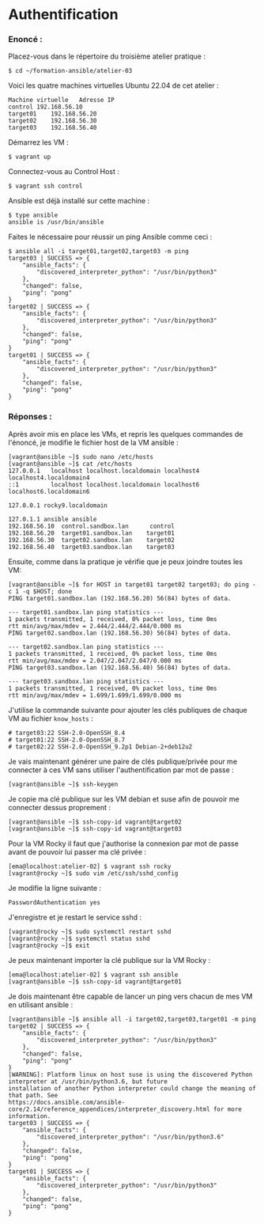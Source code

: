 # Authentification

### Enoncé :
Placez-vous dans le répertoire du troisième atelier pratique :
```
$ cd ~/formation-ansible/atelier-03
```
Voici les quatre machines virtuelles Ubuntu 22.04 de cet atelier :
```
Machine virtuelle	Adresse IP
control	192.168.56.10
target01	192.168.56.20
target02	192.168.56.30
target03	192.168.56.40
```
Démarrez les VM :
```
$ vagrant up
```
Connectez-vous au Control Host :
```
$ vagrant ssh control
```
Ansible est déjà installé sur cette machine :
```
$ type ansible
ansible is /usr/bin/ansible
```
Faites le nécessaire pour réussir un ping Ansible comme ceci :
```
$ ansible all -i target01,target02,target03 -m ping
target03 | SUCCESS => {
    "ansible_facts": {
        "discovered_interpreter_python": "/usr/bin/python3"
    },
    "changed": false,
    "ping": "pong"
}
target02 | SUCCESS => {
    "ansible_facts": {
        "discovered_interpreter_python": "/usr/bin/python3"
    },
    "changed": false,
    "ping": "pong"
}
target01 | SUCCESS => {
    "ansible_facts": {
        "discovered_interpreter_python": "/usr/bin/python3"
    },
    "changed": false,
    "ping": "pong"
}
```

### Réponses :

Après avoir mis en place les VMs, et repris les quelques commandes de l'énoncé, je modifie le fichier host de la VM ansible :
```
[vagrant@ansible ~]$ sudo nano /etc/hosts
[vagrant@ansible ~]$ cat /etc/hosts
127.0.0.1   localhost localhost.localdomain localhost4 localhost4.localdomain4
::1         localhost localhost.localdomain localhost6 localhost6.localdomain6

127.0.0.1 rocky9.localdomain

127.0.1.1 ansible ansible
192.168.56.10  control.sandbox.lan      control
192.168.56.20  target01.sandbox.lan    target01
192.168.56.30  target02.sandbox.lan    target02
192.168.56.40  target03.sandbox.lan    target03
```

Ensuite, comme dans la pratique je vérifie que je peux joindre toutes les VM:
```
[vagrant@ansible ~]$ for HOST in target01 target02 target03; do ping -c 1 -q $HOST; done
PING target01.sandbox.lan (192.168.56.20) 56(84) bytes of data.

--- target01.sandbox.lan ping statistics ---
1 packets transmitted, 1 received, 0% packet loss, time 0ms
rtt min/avg/max/mdev = 2.444/2.444/2.444/0.000 ms
PING target02.sandbox.lan (192.168.56.30) 56(84) bytes of data.

--- target02.sandbox.lan ping statistics ---
1 packets transmitted, 1 received, 0% packet loss, time 0ms
rtt min/avg/max/mdev = 2.047/2.047/2.047/0.000 ms
PING target03.sandbox.lan (192.168.56.40) 56(84) bytes of data.

--- target03.sandbox.lan ping statistics ---
1 packets transmitted, 1 received, 0% packet loss, time 0ms
rtt min/avg/max/mdev = 1.699/1.699/1.699/0.000 ms
```

J'utilise la commande suivante pour ajouter les clés publiques de chaque VM au fichier `know_hosts` :
```[vagrant@ansible ~]$ ssh-keyscan -t rsa target01 target02 target03 >> .ssh/known_hosts
# target03:22 SSH-2.0-OpenSSH_8.4
# target01:22 SSH-2.0-OpenSSH_8.7
# target02:22 SSH-2.0-OpenSSH_9.2p1 Debian-2+deb12u2
```

Je vais maintenant générer une paire de clés publique/privée pour me connecter à ces VM sans utiliser l'authentification par mot de passe :
```
[vagrant@ansible ~]$ ssh-keygen
```

Je copie ma clé publique sur les VM debian et suse afin de pouvoir me connecter dessus proprement :
```
[vagrant@ansible ~]$ ssh-copy-id vagrant@target02
[vagrant@ansible ~]$ ssh-copy-id vagrant@target03
```

Pour la VM Rocky il faut que j'authorise la connexion par mot de passe avant de pouvoir lui passer ma clé privée :
```
[ema@localhost:atelier-02] $ vagrant ssh rocky
[vagrant@rocky ~]$ sudo vim /etc/ssh/sshd_config
```

Je modifie la ligne suivante :
```
PasswordAuthentication yes
```
J'enregistre et je restart le service sshd :
```
[vagrant@rocky ~]$ sudo systemctl restart sshd
[vagrant@rocky ~]$ systemctl status sshd
[vagrant@rocky ~]$ exit
```

Je peux maintenant importer la clé publique sur la VM Rocky :
```
[ema@localhost:atelier-02] $ vagrant ssh ansible
[vagrant@ansible ~]$ ssh-copy-id vagrant@target01
```

Je dois maintenant être capable de lancer un ping vers chacun de mes VM en utilisant ansible :
```
[vagrant@ansible ~]$ ansible all -i target02,target03,target01 -m ping
target02 | SUCCESS => {
    "ansible_facts": {
        "discovered_interpreter_python": "/usr/bin/python3"
    },
    "changed": false,
    "ping": "pong"
}
[WARNING]: Platform linux on host suse is using the discovered Python interpreter at /usr/bin/python3.6, but future
installation of another Python interpreter could change the meaning of that path. See
https://docs.ansible.com/ansible-core/2.14/reference_appendices/interpreter_discovery.html for more information.
target03 | SUCCESS => {
    "ansible_facts": {
        "discovered_interpreter_python": "/usr/bin/python3.6"
    },
    "changed": false,
    "ping": "pong"
}
target01 | SUCCESS => {
    "ansible_facts": {
        "discovered_interpreter_python": "/usr/bin/python3"
    },
    "changed": false,
    "ping": "pong"
}
```

